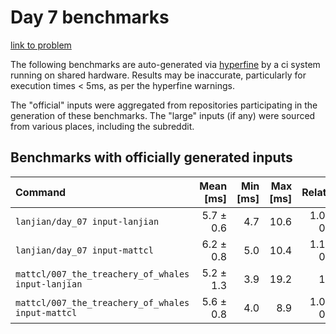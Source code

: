 # Day 7 benchmarks

[link to problem](http://adventofcode.com/2021/day/7)

The following benchmarks are auto-generated via [hyperfine](https://github.com/sharkdp/hyperfine) by a ci system running on shared hardware. Results may be inaccurate, particularly for execution times < 5ms, as per the hyperfine warnings.

The "official" inputs were aggregated from repositories participating in the generation of these benchmarks. The "large" inputs (if any) were sourced from various places, including the subreddit.

## Benchmarks with officially generated inputs
| Command | Mean [ms] | Min [ms] | Max [ms] | Relative |
|:---|---:|---:|---:|---:|
| `lanjian/day_07 input-lanjian` | 5.7 ± 0.6 | 4.7 | 10.6 | 1.09 ± 0.30 |
| `lanjian/day_07 input-mattcl` | 6.2 ± 0.8 | 5.0 | 10.4 | 1.18 ± 0.34 |
| `mattcl/007_the_treachery_of_whales input-lanjian` | 5.2 ± 1.3 | 3.9 | 19.2 | 1.00 |
| `mattcl/007_the_treachery_of_whales input-mattcl` | 5.6 ± 0.8 | 4.0 | 8.9 | 1.08 ± 0.31 |
